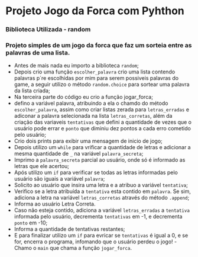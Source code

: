 # Projeto Jogo da Forca com Pyhthon

### Biblioteca Utilizada - random
### Projeto simples de um jogo da forca que faz um sorteia entre as palavras de uma lista.

- Antes de mais nada eu importo a biblioteca ```random```;
- Depois crio uma função ```escolher_palavra``` crio uma lista contendo palavras p´re escolhidas por mim para serem possiveis palavras do game, a seguir utilizo o método ```random.choice``` para sortear uma palavra da lista criada;
- Na terceira parte do código eu crio a função jogar_forca;
 - defino a variável palavra, atribuindo a ela o chamdo do método ```escolher_palavra```, assim como criar listas zerada para ```letras_erradas``` e adiconar a palavra selecionada na lista ```letras_corretas```, além da criação das variaveis ```tentativas``` que defini a quantidade de vezes que o usuário pode errar e ```ponto``` que diminiu dez pontos a cada erro cometido pelo usuário;
 - Crio dois prints para exibir uma mensagem de inicio de jogo;
 - Depois utilizo um ```while``` para vrificar a quantidade de letras e adicionar a mesma quantidade de ```_``` na variável ```palavra_secreta```;
 - Imprimo a ```palavra_secreta``` parcial ao usuário, onde só é informado as letras que ele acertou;
 - Após utilizo um ```if``` para verificar se todas as letras informadas pelo usuário são iguais a variável ```palavra```;
 - Solicito ao usuário que insira uma letra e a atribuo a variável ```tentativa```;
 - Verifico se a letra atribuída a ```tentativa``` esta contido em ```palavra```. Se sim, adiciona a letra na variável ```letras_corretas``` através do método ```.append```;
 - Informa ao usuário Letra Correta.
 - Caso não esteja contido, adiciona a variável ```letras_erradas``` a ```tentativa``` informada pelo usuário, decrementa ```tentativas``` em -1, e decrementa ```ponto``` em -10;
 - Informa a quantidade de tentativas restantes;
 - E para finalizar utilizo um ```if``` para evricar se ```tentativas``` é igual a 0, e se for, encerra o programa, infomando que o usuário perdeu o jogo!
 -Chamo o ```main``` que chama a função ```jogar_forca```.


